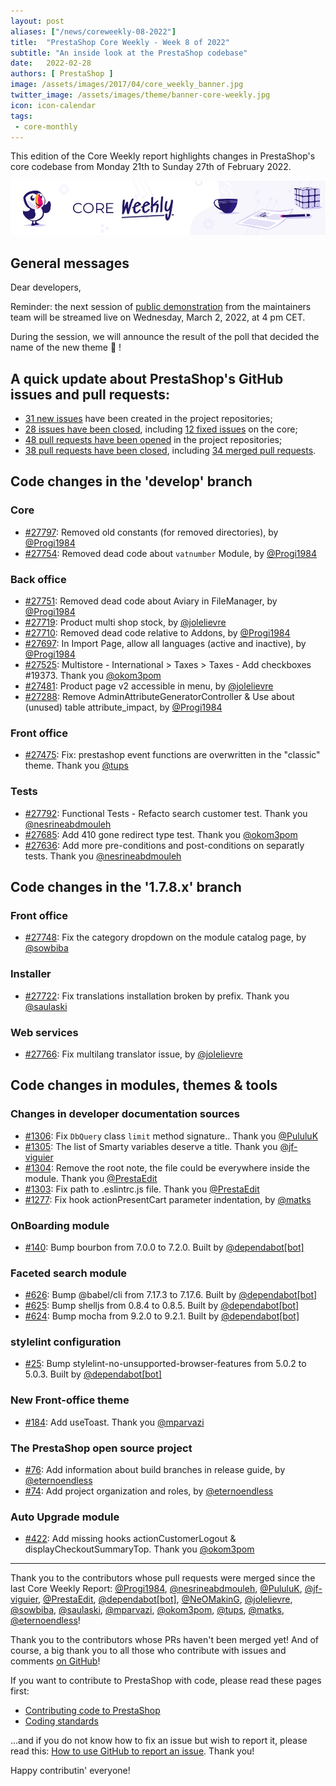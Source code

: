 ```yaml
---
layout: post
aliases: ["/news/coreweekly-08-2022"]
title:  "PrestaShop Core Weekly - Week 8 of 2022"
subtitle: "An inside look at the PrestaShop codebase"
date:   2022-02-28
authors: [ PrestaShop ]
image: /assets/images/2017/04/core_weekly_banner.jpg
twitter_image: /assets/images/theme/banner-core-weekly.jpg
icon: icon-calendar
tags:
 - core-monthly
---
```


This edition of the Core Weekly report highlights changes in PrestaShop's core codebase from Monday 21th to Sunday 27th of February 2022.

![Core Weekly banner](/assets/images/2018/12/banner-core-weekly.jpg)

## General messages

Dear developers,

Reminder: the next session of [public demonstration](https://build.prestashop.com/news/upcoming-demo-2-2022/) from the maintainers team will be streamed live on Wednesday, March 2, 2022, at 4 pm CET.

During the session, we will announce the result of the poll that decided the name of the new theme :tada: !


## A quick update about PrestaShop's GitHub issues and pull requests:

- [31 new issues](https://github.com/search?q=org%3APrestaShop+is%3Apublic++-repo%3Aprestashop%2Fprestashop.github.io++is%3Aissue+created%3A2022-02-21..2022-02-27) have been created in the project repositories;
- [28 issues have been closed](https://github.com/search?q=org%3APrestaShop+is%3Apublic++-repo%3Aprestashop%2Fprestashop.github.io++is%3Aissue+closed%3A2022-02-21..2022-02-27), including [12 fixed issues](https://github.com/search?q=org%3APrestaShop+is%3Apublic++-repo%3Aprestashop%2Fprestashop.github.io++is%3Aissue+label%3Afixed+closed%3A2022-02-21..2022-02-27) on the core;
- [48 pull requests have been opened](https://github.com/search?q=org%3APrestaShop+is%3Apublic++-repo%3Aprestashop%2Fprestashop.github.io++is%3Apr+created%3A2022-02-21..2022-02-27) in the project repositories;
- [38 pull requests have been closed](https://github.com/search?q=org%3APrestaShop+is%3Apublic++-repo%3Aprestashop%2Fprestashop.github.io++is%3Apr+closed%3A2022-02-21..2022-02-27), including [34 merged pull requests](https://github.com/search?q=org%3APrestaShop+is%3Apublic++-repo%3Aprestashop%2Fprestashop.github.io++is%3Apr+merged%3A2022-02-21..2022-02-27).



## Code changes in the 'develop' branch


### Core
* [#27797](https://github.com/PrestaShop/PrestaShop/pull/27797): Removed old constants (for removed directories), by [@Progi1984](https://github.com/Progi1984)
* [#27754](https://github.com/PrestaShop/PrestaShop/pull/27754): Removed dead code about `vatnumber` Module, by [@Progi1984](https://github.com/Progi1984)


### Back office
* [#27751](https://github.com/PrestaShop/PrestaShop/pull/27751): Removed dead code about Aviary in FileManager, by [@Progi1984](https://github.com/Progi1984)
* [#27719](https://github.com/PrestaShop/PrestaShop/pull/27719): Product multi shop stock, by [@jolelievre](https://github.com/jolelievre)
* [#27710](https://github.com/PrestaShop/PrestaShop/pull/27710): Removed dead code relative to Addons, by [@Progi1984](https://github.com/Progi1984)
* [#27697](https://github.com/PrestaShop/PrestaShop/pull/27697): In Import Page, allow all languages (active and inactive), by [@Progi1984](https://github.com/Progi1984)
* [#27525](https://github.com/PrestaShop/PrestaShop/pull/27525): Multistore - International > Taxes > Taxes - Add checkboxes #19373. Thank you [@okom3pom](https://github.com/okom3pom)
* [#27481](https://github.com/PrestaShop/PrestaShop/pull/27481): Product page v2 accessible in menu, by [@jolelievre](https://github.com/jolelievre)
* [#27288](https://github.com/PrestaShop/PrestaShop/pull/27288): Remove AdminAttributeGeneratorController & Use about (unused) table attribute_impact, by [@Progi1984](https://github.com/Progi1984)


### Front office
* [#27475](https://github.com/PrestaShop/PrestaShop/pull/27475): Fix: prestashop event functions are overwritten in the "classic" theme. Thank you [@tups](https://github.com/tups)


### Tests
* [#27792](https://github.com/PrestaShop/PrestaShop/pull/27792): Functional Tests - Refacto search customer test. Thank you [@nesrineabdmouleh](https://github.com/nesrineabdmouleh)
* [#27685](https://github.com/PrestaShop/PrestaShop/pull/27685): Add 410 gone redirect type test. Thank you [@okom3pom](https://github.com/okom3pom)
* [#27636](https://github.com/PrestaShop/PrestaShop/pull/27636): Add more pre-conditions and post-conditions on separatly tests. Thank you [@nesrineabdmouleh](https://github.com/nesrineabdmouleh)


## Code changes in the '1.7.8.x' branch


### Front office
* [#27748](https://github.com/PrestaShop/PrestaShop/pull/27748): Fix the category dropdown on the module catalog page, by [@sowbiba](https://github.com/sowbiba)


### Installer
* [#27722](https://github.com/PrestaShop/PrestaShop/pull/27722): Fix translations installation broken by prefix. Thank you [@saulaski](https://github.com/saulaski)


### Web services
* [#27766](https://github.com/PrestaShop/PrestaShop/pull/27766): Fix multilang translator issue, by [@jolelievre](https://github.com/jolelievre)


## Code changes in modules, themes & tools


### Changes in developer documentation sources
* [#1306](https://github.com/PrestaShop/docs/pull/1306): Fix `DbQuery` class `limit` method signature.. Thank you [@PululuK](https://github.com/PululuK)
* [#1305](https://github.com/PrestaShop/docs/pull/1305): The list of Smarty variables deserve a title. Thank you [@jf-viguier](https://github.com/jf-viguier)
* [#1304](https://github.com/PrestaShop/docs/pull/1304): Remove the root note, the file could be everywhere inside the module. Thank you [@PrestaEdit](https://github.com/PrestaEdit)
* [#1303](https://github.com/PrestaShop/docs/pull/1303): Fix path to .eslintrc.js file. Thank you [@PrestaEdit](https://github.com/PrestaEdit)
* [#1277](https://github.com/PrestaShop/docs/pull/1277): Fix hook actionPresentCart parameter indentation, by [@matks](https://github.com/matks)


### OnBoarding module
* [#140](https://github.com/PrestaShop/welcome/pull/140): Bump bourbon from 7.0.0 to 7.2.0. Built by [@dependabot[bot]](https://github.com/apps/dependabot)


### Faceted search module
* [#626](https://github.com/PrestaShop/ps_facetedsearch/pull/626): Bump @babel/cli from 7.17.3 to 7.17.6. Built by [@dependabot[bot]](https://github.com/apps/dependabot)
* [#625](https://github.com/PrestaShop/ps_facetedsearch/pull/625): Bump shelljs from 0.8.4 to 0.8.5. Built by [@dependabot[bot]](https://github.com/apps/dependabot)
* [#624](https://github.com/PrestaShop/ps_facetedsearch/pull/624): Bump mocha from 9.2.0 to 9.2.1. Built by [@dependabot[bot]](https://github.com/apps/dependabot)


### stylelint configuration
* [#25](https://github.com/PrestaShop/stylelint-config/pull/25): Bump stylelint-no-unsupported-browser-features from 5.0.2 to 5.0.3. Built by [@dependabot[bot]](https://github.com/apps/dependabot)


### New Front-office theme
* [#184](https://github.com/PrestaShop/theme-refacto/pull/184): Add useToast. Thank you [@mparvazi](https://github.com/mparvazi)


### The PrestaShop open source project
* [#76](https://github.com/PrestaShop/open-source/pull/76): Add information about build branches in release guide, by [@eternoendless](https://github.com/eternoendless)
* [#74](https://github.com/PrestaShop/open-source/pull/74): Add project organization and roles, by [@eternoendless](https://github.com/eternoendless)


### Auto Upgrade module
* [#422](https://github.com/PrestaShop/autoupgrade/pull/422): Add missing hooks actionCustomerLogout & displayCheckoutSummaryTop. Thank you [@okom3pom](https://github.com/okom3pom)


<hr />

Thank you to the contributors whose pull requests were merged since the last Core Weekly Report: [@Progi1984](https://github.com/Progi1984), [@nesrineabdmouleh](https://github.com/nesrineabdmouleh), [@PululuK](https://github.com/PululuK), [@jf-viguier](https://github.com/jf-viguier), [@PrestaEdit](https://github.com/PrestaEdit), [@dependabot[bot]](https://github.com/apps/dependabot), [@NeOMakinG](https://github.com/NeOMakinG), [@jolelievre](https://github.com/jolelievre), [@sowbiba](https://github.com/sowbiba), [@saulaski](https://github.com/saulaski), [@mparvazi](https://github.com/mparvazi), [@okom3pom](https://github.com/okom3pom), [@tups](https://github.com/tups), [@matks](https://github.com/matks), [@eternoendless](https://github.com/eternoendless)!

Thank you to the contributors whose PRs haven't been merged yet! And of course, a big thank you to all those who contribute with issues and comments [on GitHub](https://github.com/PrestaShop/PrestaShop)!

If you want to contribute to PrestaShop with code, please read these pages first:

 * [Contributing code to PrestaShop](https://devdocs.prestashop.com/1.7/contribute/contribution-guidelines/)
 * [Coding standards](https://devdocs.prestashop.com/1.7/development/coding-standards/)

...and if you do not know how to fix an issue but wish to report it, please read this: [How to use GitHub to report an issue](https://devdocs.prestashop.com/1.7/contribute/contribute-reporting-issues/). Thank you!

Happy contributin' everyone!

